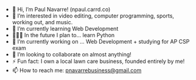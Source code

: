 - 👋 Hi, I’m Paul Navarre! (npaul.carrd.co)
- 👀 I’m interested in video editing, computer programming, sports, working out, and music.
- 🌱 I’m currently learning Web Development
- 👨🏻‍💻 In the future I plan to... learn Python
- 🔭 I’m currently working on ... Web Development + studying for AP CSP exam
- 💞️ I’m looking to collaborate on almost anything!
- ⚡️ Fun fact: I own a local lawn care business, founded entirely by me!
- 📫 How to reach me: pnavarrebusiness@gmail.com


<!---
pnavarre2330/pnavarre2330 is a ✨ special ✨ repository because its `README.md` (this file) appears on your GitHub profile.
You can click the Preview link to take a look at your changes.
--->

